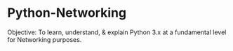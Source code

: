 # Python-Networking
Objective: To learn, understand, &amp; explain Python 3.x at a fundamental level for Networking purposes.
